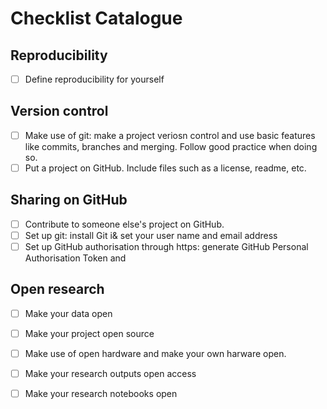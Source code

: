 # Checklist Catalogue

## Reproducibility

- [ ] Define reproducibility for yourself

## Version control

- [ ] Make use of git: make a project veriosn control and use basic features like commits, branches and merging. Follow good practice when doing so.
- [ ] Put a project on GitHub. Include files such as a license, readme, etc.

## Sharing on GitHub

- [ ] Contribute to someone else's project on GitHub.
- [ ] Set up git: install Git i& set your user name and email address
- [ ] Set up GitHub authorisation through https: generate GitHub Personal Authorisation Token and 

## Open research

- [ ] Make your data open
- [ ] Make your project open source
- [ ] Make use of open hardware and make your own harware open.
- [ ] Make your research outputs open access
- [ ] Make your research notebooks open

